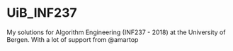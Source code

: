 # UiB_INF237
My solutions for Algorithm Engineering (INF237 - 2018) at the University of Bergen. With a lot of support from @amartop
